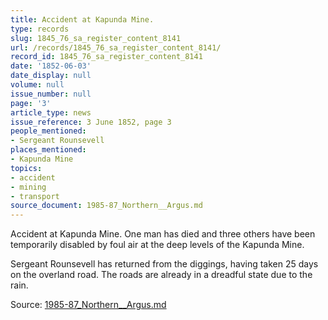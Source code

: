 ```yaml
---
title: Accident at Kapunda Mine.
type: records
slug: 1845_76_sa_register_content_8141
url: /records/1845_76_sa_register_content_8141/
record_id: 1845_76_sa_register_content_8141
date: '1852-06-03'
date_display: null
volume: null
issue_number: null
page: '3'
article_type: news
issue_reference: 3 June 1852, page 3
people_mentioned:
- Sergeant Rounsevell
places_mentioned:
- Kapunda Mine
topics:
- accident
- mining
- transport
source_document: 1985-87_Northern__Argus.md
---
```


Accident at Kapunda Mine.  One man has died and three others have been temporarily disabled by foul air at the deep levels of the Kapunda Mine.

Sergeant Rounsevell has returned from the diggings, having taken 25 days on the overland road.  The roads are already in a dreadful state due to the rain.

Source: [1985-87_Northern__Argus.md](/downloads/markdown/1985-87_Northern__Argus.md)
